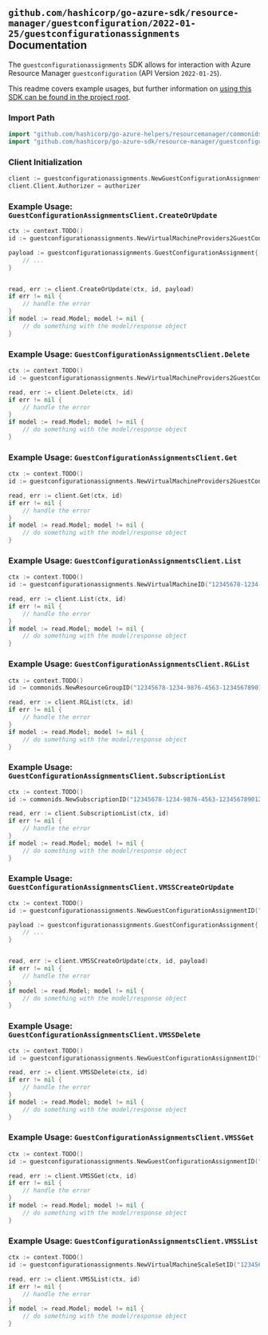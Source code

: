 
## `github.com/hashicorp/go-azure-sdk/resource-manager/guestconfiguration/2022-01-25/guestconfigurationassignments` Documentation

The `guestconfigurationassignments` SDK allows for interaction with Azure Resource Manager `guestconfiguration` (API Version `2022-01-25`).

This readme covers example usages, but further information on [using this SDK can be found in the project root](https://github.com/hashicorp/go-azure-sdk/tree/main/docs).

### Import Path

```go
import "github.com/hashicorp/go-azure-helpers/resourcemanager/commonids"
import "github.com/hashicorp/go-azure-sdk/resource-manager/guestconfiguration/2022-01-25/guestconfigurationassignments"
```


### Client Initialization

```go
client := guestconfigurationassignments.NewGuestConfigurationAssignmentsClientWithBaseURI("https://management.azure.com")
client.Client.Authorizer = authorizer
```


### Example Usage: `GuestConfigurationAssignmentsClient.CreateOrUpdate`

```go
ctx := context.TODO()
id := guestconfigurationassignments.NewVirtualMachineProviders2GuestConfigurationAssignmentID("12345678-1234-9876-4563-123456789012", "example-resource-group", "virtualMachineValue", "guestConfigurationAssignmentValue")

payload := guestconfigurationassignments.GuestConfigurationAssignment{
	// ...
}


read, err := client.CreateOrUpdate(ctx, id, payload)
if err != nil {
	// handle the error
}
if model := read.Model; model != nil {
	// do something with the model/response object
}
```


### Example Usage: `GuestConfigurationAssignmentsClient.Delete`

```go
ctx := context.TODO()
id := guestconfigurationassignments.NewVirtualMachineProviders2GuestConfigurationAssignmentID("12345678-1234-9876-4563-123456789012", "example-resource-group", "virtualMachineValue", "guestConfigurationAssignmentValue")

read, err := client.Delete(ctx, id)
if err != nil {
	// handle the error
}
if model := read.Model; model != nil {
	// do something with the model/response object
}
```


### Example Usage: `GuestConfigurationAssignmentsClient.Get`

```go
ctx := context.TODO()
id := guestconfigurationassignments.NewVirtualMachineProviders2GuestConfigurationAssignmentID("12345678-1234-9876-4563-123456789012", "example-resource-group", "virtualMachineValue", "guestConfigurationAssignmentValue")

read, err := client.Get(ctx, id)
if err != nil {
	// handle the error
}
if model := read.Model; model != nil {
	// do something with the model/response object
}
```


### Example Usage: `GuestConfigurationAssignmentsClient.List`

```go
ctx := context.TODO()
id := guestconfigurationassignments.NewVirtualMachineID("12345678-1234-9876-4563-123456789012", "example-resource-group", "virtualMachineValue")

read, err := client.List(ctx, id)
if err != nil {
	// handle the error
}
if model := read.Model; model != nil {
	// do something with the model/response object
}
```


### Example Usage: `GuestConfigurationAssignmentsClient.RGList`

```go
ctx := context.TODO()
id := commonids.NewResourceGroupID("12345678-1234-9876-4563-123456789012", "example-resource-group")

read, err := client.RGList(ctx, id)
if err != nil {
	// handle the error
}
if model := read.Model; model != nil {
	// do something with the model/response object
}
```


### Example Usage: `GuestConfigurationAssignmentsClient.SubscriptionList`

```go
ctx := context.TODO()
id := commonids.NewSubscriptionID("12345678-1234-9876-4563-123456789012")

read, err := client.SubscriptionList(ctx, id)
if err != nil {
	// handle the error
}
if model := read.Model; model != nil {
	// do something with the model/response object
}
```


### Example Usage: `GuestConfigurationAssignmentsClient.VMSSCreateOrUpdate`

```go
ctx := context.TODO()
id := guestconfigurationassignments.NewGuestConfigurationAssignmentID("12345678-1234-9876-4563-123456789012", "example-resource-group", "virtualMachineScaleSetValue", "guestConfigurationAssignmentValue")

payload := guestconfigurationassignments.GuestConfigurationAssignment{
	// ...
}


read, err := client.VMSSCreateOrUpdate(ctx, id, payload)
if err != nil {
	// handle the error
}
if model := read.Model; model != nil {
	// do something with the model/response object
}
```


### Example Usage: `GuestConfigurationAssignmentsClient.VMSSDelete`

```go
ctx := context.TODO()
id := guestconfigurationassignments.NewGuestConfigurationAssignmentID("12345678-1234-9876-4563-123456789012", "example-resource-group", "virtualMachineScaleSetValue", "guestConfigurationAssignmentValue")

read, err := client.VMSSDelete(ctx, id)
if err != nil {
	// handle the error
}
if model := read.Model; model != nil {
	// do something with the model/response object
}
```


### Example Usage: `GuestConfigurationAssignmentsClient.VMSSGet`

```go
ctx := context.TODO()
id := guestconfigurationassignments.NewGuestConfigurationAssignmentID("12345678-1234-9876-4563-123456789012", "example-resource-group", "virtualMachineScaleSetValue", "guestConfigurationAssignmentValue")

read, err := client.VMSSGet(ctx, id)
if err != nil {
	// handle the error
}
if model := read.Model; model != nil {
	// do something with the model/response object
}
```


### Example Usage: `GuestConfigurationAssignmentsClient.VMSSList`

```go
ctx := context.TODO()
id := guestconfigurationassignments.NewVirtualMachineScaleSetID("12345678-1234-9876-4563-123456789012", "example-resource-group", "virtualMachineScaleSetValue")

read, err := client.VMSSList(ctx, id)
if err != nil {
	// handle the error
}
if model := read.Model; model != nil {
	// do something with the model/response object
}
```
